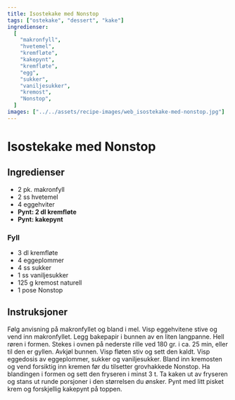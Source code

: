 ```yaml
---
title: Isostekake med Nonstop
tags: ["ostekake", "dessert", "kake"]
ingredienser:
  [
    "makronfyll",
    "hvetemel",
    "kremfløte",
    "kakepynt",
    "kremfløte",
    "egg",
    "sukker",
    "vaniljesukker",
    "kremost",
    "Nonstop",
  ]
images: ["../../assets/recipe-images/web_isostekake-med-nonstop.jpg"]
---
```


# Isostekake med Nonstop

## Ingredienser

- 2 pk. makronfyll
- 2 ss hvetemel
- 4 eggehviter
- **Pynt: 2 dl kremfløte**
- **Pynt: kakepynt**

### Fyll

- 3 dl kremfløte
- 4 eggeplommer
- 4 ss sukker
- 1 ss vaniljesukker
- 125 g kremost naturell
- 1 pose Nonstop

## Instruksjoner

Følg anvisning på makronfyllet og bland i mel. Visp eggehvitene stive og vend inn makronfyllet. Legg bakepapir i bunnen av en liten langpanne. Hell røren i formen. Stekes i ovnen på nederste rille ved 180 gr. i ca. 25 min, eller til den er gyllen. Avkjøl bunnen. Visp fløten stiv og sett den kaldt. Visp eggedosis av eggeplommer, sukker og vaniljesukker. Bland inn kremosten og vend forsiktig inn kremen før du tilsetter grovhakkede Nonstop. Ha blandingen i formen og sett den fryseren i minst 3 t. Ta kaken ut av fryseren og stans ut runde porsjoner i den størrelsen du ønsker. Pynt med litt pisket krem og forskjellig kakepynt på toppen.
